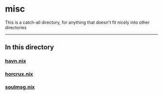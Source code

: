# misc

This is a catch-all directory, for anything that doesn't fit nicely into other directories

---

## In this directory

### [havn.nix](./havn.nix)

### [horcrux.nix](./horcrux.nix)

### [soulmsg.nix](./soulmsg.nix)
